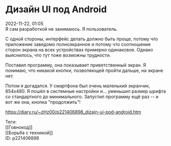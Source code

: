 Дизайн UI под Android
======================

   
 2022-11-22, 01:05   
  Я сам разработкой не занимаюсь. Я пользователь.   
   
 С одной стороны, интерфейс делать должно быть проще, потому что приложение заведомо полноэкранное и потому что соотношение сторон экрана на всех устройствах примерно одинаковое. Однако выяснилось, что тут тоже возможны трудности.   
   
 Поставил программу, она показывает приветственный экран. Я понимаю, что никакой кнопки, позволяющей пройти дальше, на экране нет.   
   
 Потом я догадался. У смартфона был очень маленький экранчик, 854x480. Я пошёл в системные настройки и... уменьшил размер шрифта со стандартного до минимального. Запустил программу ещё раз -- и вот же она, кнопка "продолжить"!   
    
 <https://diary.ru/~zHz00/p221406898_dizajn-ui-pod-android.htm>   
   
 Теги:   
 [[Говнокод]]   
 [[Борьба с техникой]]   
 ID: p221406898